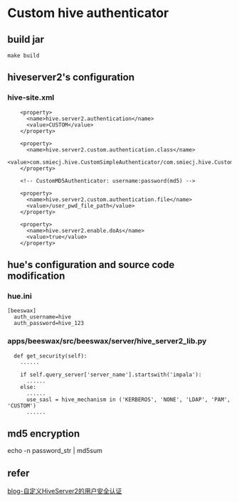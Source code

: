 # Custom hive authenticator
## build jar
```
make build
```

## hiveserver2's configuration
### hive-site.xml
```
    <property>
      <name>hive.server2.authentication</name>
      <value>CUSTOM</value>
    </property>

    <property>
      <name>hive.server2.custom.authentication.class</name>
      <value>com.smiecj.hive.CustomSimpleAuthenticator/com.smiecj.hive.CustomMD5Authenticator</value>
    </property>

    <!-- CustomMD5Authenticator: username:password(md5) -->
    
    <property>
      <name>hive.server2.custom.authentication.file</name>
      <value>/user_pwd_file_path</value>
    </property>

    <property>
      <name>hive.server2.enable.doAs</name>
      <value>true</value>
    </property>
```

## hue's configuration and source code modification
### hue.ini
```
[beeswax]
  auth_username=hive
  auth_password=hive_123
```

### apps/beeswax/src/beeswax/server/hive_server2_lib.py
```
  def get_security(self):
    ......

    if self.query_server['server_name'].startswith('impala'):
      ......
    else:
      ......
      use_sasl = hive_mechanism in ('KERBEROS', 'NONE', 'LDAP', 'PAM', 'CUSTOM')
      ......
```

## md5 encryption
echo -n password_str | md5sum

## refer
[blog-自定义HiveServer2的用户安全认证](http://lxw1234.com/archives/2016/01/600.htm)
